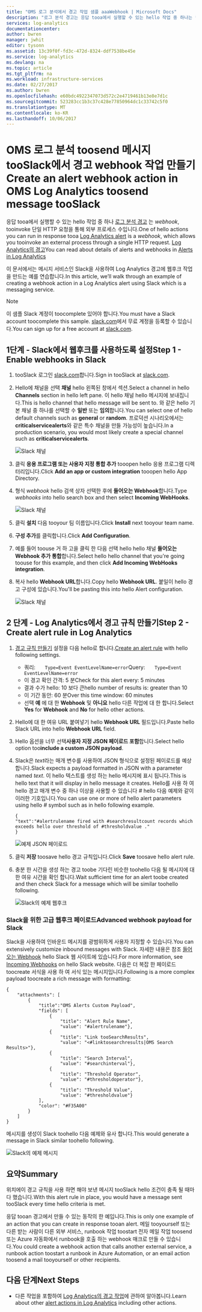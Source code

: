 ```yaml
---
title: "OMS 로그 분석에서 경고 작업 샘플 aaaWebhook | Microsoft Docs"
description: "로그 분석 경고는 응답 tooa에서 실행할 수 있는 hello 작업 중 하나는 * tooinvoke 단일 HTTP 요청을 통해 외부 프로세스 수 있는 webhook * 합니다. 이 문서에서는 Slack을 사용하여 Log Analytics 경고에 웹후크 작업을 만드는 예제를 연습합니다."
services: log-analytics
documentationcenter: 
author: bwren
manager: jwhit
editor: tysonn
ms.assetid: 13c39f0f-fd3c-472d-8324-ddf7538be45e
ms.service: log-analytics
ms.devlang: na
ms.topic: article
ms.tgt_pltfrm: na
ms.workload: infrastructure-services
ms.date: 02/27/2017
ms.author: bwren
ms.openlocfilehash: e60bdc4922347073d572c2e4719461b13e8e7d1c
ms.sourcegitcommit: 523283cc1b3c37c428e77850964dc1c33742c5f0
ms.translationtype: MT
ms.contentlocale: ko-KR
ms.lasthandoff: 10/06/2017
---
```

# <a name="create-an-alert-webhook-action-in-oms-log-analytics-toosend-message-tooslack"></a><span data-ttu-id="5f6ef-104">OMS 로그 분석 toosend 메시지 tooSlack에서 경고 webhook 작업 만들기</span><span class="sxs-lookup"><span data-stu-id="5f6ef-104">Create an alert webhook action in OMS Log Analytics toosend message tooSlack</span></span>
<span data-ttu-id="5f6ef-105">응답 tooa에서 실행할 수 있는 hello 작업 중 하나 [로그 분석 경고](log-analytics-alerts.md) 는 *webhook*, tooinvoke 단일 HTTP 요청을 통해 외부 프로세스 수입니다.</span><span class="sxs-lookup"><span data-stu-id="5f6ef-105">One of hello actions you can run in response tooa [Log Analytics alert](log-analytics-alerts.md) is a *webhook*, which allows you tooinvoke an external process through a single HTTP request.</span></span>  <span data-ttu-id="5f6ef-106">[Log Analytics의 경고](log-analytics-alerts.md)</span><span class="sxs-lookup"><span data-stu-id="5f6ef-106">You can read about details of alerts and webhooks in [Alerts in Log Analytics](log-analytics-alerts.md)</span></span>

<span data-ttu-id="5f6ef-107">이 문서에서는 메시지 서비스인 Slack을 사용하여 Log Analytics 경고에 웹후크 작업을 만드는 예를 연습합니다.</span><span class="sxs-lookup"><span data-stu-id="5f6ef-107">In this article, we’ll walk through an example of creating a webhook action in a Log Analytics alert using Slack which is a messaging service.</span></span>

> [!NOTE]
> <span data-ttu-id="5f6ef-108">이 샘플 Slack 계정이 toocomplete 있어야 합니다.</span><span class="sxs-lookup"><span data-stu-id="5f6ef-108">You must have a Slack account toocomplete this sample.</span></span>  <span data-ttu-id="5f6ef-109">[slack.com](http://slack.com)에서 무료 계정을 등록할 수 있습니다.</span><span class="sxs-lookup"><span data-stu-id="5f6ef-109">You can sign up for a free account at [slack.com](http://slack.com).</span></span>
> 
> 

## <a name="step-1---enable-webhooks-in-slack"></a><span data-ttu-id="5f6ef-110">1단계 - Slack에서 웹후크를 사용하도록 설정</span><span class="sxs-lookup"><span data-stu-id="5f6ef-110">Step 1 - Enable webhooks in Slack</span></span>
1. <span data-ttu-id="5f6ef-111">tooSlack 로그인 [slack.com](http://slack.com)합니다.</span><span class="sxs-lookup"><span data-stu-id="5f6ef-111">Sign in tooSlack at [slack.com](http://slack.com).</span></span>
2. <span data-ttu-id="5f6ef-112">Hello에 채널을 선택 **채널** hello 왼쪽된 창에서 섹션.</span><span class="sxs-lookup"><span data-stu-id="5f6ef-112">Select a channel in hello **Channels** section in hello left pane.</span></span>  <span data-ttu-id="5f6ef-113">이 hello 채널 hello 메시지에 보내집니다.</span><span class="sxs-lookup"><span data-stu-id="5f6ef-113">This is hello channel that hello message will be sent to.</span></span>  <span data-ttu-id="5f6ef-114">와 같은 hello 기본 채널 중 하나를 선택할 수 **일반** 또는 **임의**합니다.</span><span class="sxs-lookup"><span data-stu-id="5f6ef-114">You can select one of hello default channels such as **general** or **random**.</span></span>  <span data-ttu-id="5f6ef-115">프로덕션 시나리오에서는 **criticalservicealerts**와 같은 특수 채널을 만들 가능성이 높습니다.</span><span class="sxs-lookup"><span data-stu-id="5f6ef-115">In a production scenario, you would most likely create a special channel such as **criticalservicealerts**.</span></span> <br>
   
   ![Slack 채널](media/log-analytics-alerts-webhooks/oms-webhooks01.png)
3. <span data-ttu-id="5f6ef-117">클릭 **응용 프로그램 또는 사용자 지정 통합 추가** tooopen hello 응용 프로그램 디렉터리입니다.</span><span class="sxs-lookup"><span data-stu-id="5f6ef-117">Click **Add an app or custom integration** tooopen hello App Directory.</span></span>
4. <span data-ttu-id="5f6ef-118">형식 *webhook* hello 검색 상자 선택한 후에 **들어오는 Webhook**합니다.</span><span class="sxs-lookup"><span data-stu-id="5f6ef-118">Type *webhooks* into hello search box and then select **Incoming WebHooks**.</span></span> <br>
   
   ![Slack 채널](media/log-analytics-alerts-webhooks/oms-webhooks02.png)
5. <span data-ttu-id="5f6ef-120">클릭 **설치** 다음 tooyour 팀 이름입니다.</span><span class="sxs-lookup"><span data-stu-id="5f6ef-120">Click **Install** next tooyour team name.</span></span>
6. <span data-ttu-id="5f6ef-121">**구성 추가**를 클릭합니다.</span><span class="sxs-lookup"><span data-stu-id="5f6ef-121">Click **Add Configuration**.</span></span>
7. <span data-ttu-id="5f6ef-122">예를 들어 toouse 거 하 고을 클릭 한 다음 선택 hello hello 채널 **들어오는 Webhook 추가 통합**합니다.</span><span class="sxs-lookup"><span data-stu-id="5f6ef-122">Select hello hello channel that you're going toouse for this example, and then click **Add Incoming WebHooks integration**.</span></span>  
8. <span data-ttu-id="5f6ef-123">복사 hello **Webhook URL**합니다.</span><span class="sxs-lookup"><span data-stu-id="5f6ef-123">Copy hello **Webhook URL**.</span></span>  <span data-ttu-id="5f6ef-124">붙일이 hello 경고 구성에 있습니다.</span><span class="sxs-lookup"><span data-stu-id="5f6ef-124">You'll be pasting this into hello Alert configuration.</span></span> <br>
   
    ![Slack 채널](media/log-analytics-alerts-webhooks/oms-webhooks05.png)

## <a name="step-2---create-alert-rule-in-log-analytics"></a><span data-ttu-id="5f6ef-126">2 단계 - Log Analytics에서 경고 규칙 만들기</span><span class="sxs-lookup"><span data-stu-id="5f6ef-126">Step 2 - Create alert rule in Log Analytics</span></span>
1. <span data-ttu-id="5f6ef-127">[경고 규칙 만들기](log-analytics-alerts.md) 설정을 다음 hello로 합니다.</span><span class="sxs-lookup"><span data-stu-id="5f6ef-127">[Create an alert rule](log-analytics-alerts.md) with hello following settings.</span></span>
   * <span data-ttu-id="5f6ef-128">쿼리: ```    Type=Event EventLevelName=error ```</span><span class="sxs-lookup"><span data-stu-id="5f6ef-128">Query: ```    Type=Event EventLevelName=error ```</span></span>
   * <span data-ttu-id="5f6ef-129">이 경고 확인 간격: 5 분</span><span class="sxs-lookup"><span data-stu-id="5f6ef-129">Check for this alert every: 5 minutes</span></span>
   * <span data-ttu-id="5f6ef-130">결과 수가 hello: 10 보다 큰</span><span class="sxs-lookup"><span data-stu-id="5f6ef-130">hello number of results is: greater than 10</span></span>
   * <span data-ttu-id="5f6ef-131">이 기간 동안: 60 분</span><span class="sxs-lookup"><span data-stu-id="5f6ef-131">Over this time window: 60 minutes</span></span>
   * <span data-ttu-id="5f6ef-132">선택 **예** 에 대 한 **Webhook** 및 **아니요** hello 다른 작업에 대 한 합니다.</span><span class="sxs-lookup"><span data-stu-id="5f6ef-132">Select **Yes** for **Webhook** and **No** for hello other actions.</span></span>
2. <span data-ttu-id="5f6ef-133">Hello에 대 한 여유 URL 붙여넣기 hello **Webhook URL** 필드입니다.</span><span class="sxs-lookup"><span data-stu-id="5f6ef-133">Paste hello Slack URL into hello **Webhook URL** field.</span></span>
3. <span data-ttu-id="5f6ef-134">Hello 옵션을 너무 선택**사용자 지정 JSON 페이로드 포함**합니다.</span><span class="sxs-lookup"><span data-stu-id="5f6ef-134">Select hello option too**include a custom JSON payload**.</span></span>
4. <span data-ttu-id="5f6ef-135">Slack은 *text*라는 매개 변수를 사용하여 JSON 형식으로 설정된 페이로드를 예상합니다.</span><span class="sxs-lookup"><span data-stu-id="5f6ef-135">Slack expects a payload formatted in JSON with a parameter named *text*.</span></span>  <span data-ttu-id="5f6ef-136">이 hello 텍스트를 생성 하는 hello 메시지에 표시 됩니다.</span><span class="sxs-lookup"><span data-stu-id="5f6ef-136">This is hello text that it will display in hello message it creates.</span></span>  <span data-ttu-id="5f6ef-137">Hello를 사용 하 여 hello 경고 매개 변수 중 하나 이상을 사용할 수 있습니다  *#*  hello 다음 예제와 같이 이러한 기호입니다.</span><span class="sxs-lookup"><span data-stu-id="5f6ef-137">You can use one or more of hello alert parameters using hello *#* symbol such as in hello following example.</span></span>
   
    ```
    {
    "text":"#alertrulename fired with #searchresultcount records which exceeds hello over threshold of #thresholdvalue ."
    }
    ```
   
    ![예제 JSON 페이로드](media/log-analytics-alerts-webhooks/oms-webhooks07.png)
5. <span data-ttu-id="5f6ef-139">클릭 **저장** toosave hello 경고 규칙입니다.</span><span class="sxs-lookup"><span data-stu-id="5f6ef-139">Click **Save** toosave hello alert rule.</span></span>
6. <span data-ttu-id="5f6ef-140">충분 한 시간을 생성 하는 경고 toobe 기다린 비슷한 toohello 다음 될 메시지에 대 한 여유 시간을 확인 합니다.</span><span class="sxs-lookup"><span data-stu-id="5f6ef-140">Wait sufficient time for an alert toobe created and then check Slack for a message which will be similar toohello following.</span></span>
   
   ![Slack의 예제 웹후크](media/log-analytics-alerts-webhooks/oms-webhooks08.png)

### <a name="advanced-webhook-payload-for-slack"></a><span data-ttu-id="5f6ef-142">Slack을 위한 고급 웹후크 페이로드</span><span class="sxs-lookup"><span data-stu-id="5f6ef-142">Advanced webhook payload for Slack</span></span>
<span data-ttu-id="5f6ef-143">Slack을 사용하여 인바운드 메시지를 광범위하게 사용자 지정할 수 있습니다.</span><span class="sxs-lookup"><span data-stu-id="5f6ef-143">You can extensively customize inbound messages with Slack.</span></span> <span data-ttu-id="5f6ef-144">자세한 내용은 참조 [들어오는 Webhook](https://api.slack.com/incoming-webhooks) hello Slack 웹 사이트에 있습니다.</span><span class="sxs-lookup"><span data-stu-id="5f6ef-144">For more information, see [Incoming Webhooks](https://api.slack.com/incoming-webhooks) on hello Slack website.</span></span> <span data-ttu-id="5f6ef-145">다음은 더 복잡 한 페이로드 toocreate 서식을 사용 하 여 서식 있는 메시지입니다.</span><span class="sxs-lookup"><span data-stu-id="5f6ef-145">Following is a more complex payload toocreate a rich message with formatting:</span></span>

    {
        "attachments": [
            {
                "title":"OMS Alerts Custom Payload",
                "fields": [
                    {
                        "title": "Alert Rule Name",
                        "value": "#alertrulename"},
                    {
                        "title": "Link tooSearchResults",
                        "value": "<#linktosearchresults|OMS Search Results>"},
                    {
                        "title": "Search Interval",
                        "value": "#searchinterval"},
                    {
                        "title": "Threshold Operator",
                        "value": "#thresholdoperator"},
                    {
                        "title": "Threshold Value",
                        "value": "#thresholdvalue"}
                ],
                "color": "#F35A00"
            }
        ]
    }


<span data-ttu-id="5f6ef-146">메시지를 생성이 Slack toohello 다음 예제와 유사 합니다.</span><span class="sxs-lookup"><span data-stu-id="5f6ef-146">This would generate a message in Slack similar toohello following.</span></span>

![Slack의 예제 메시지](media/log-analytics-alerts-webhooks/oms-webhooks09.png)

## <a name="summary"></a><span data-ttu-id="5f6ef-148">요약</span><span class="sxs-lookup"><span data-stu-id="5f6ef-148">Summary</span></span>
<span data-ttu-id="5f6ef-149">위치에이 경고 규칙을 사용 하면 해야 보낸 메시지 tooSlack hello 조건이 충족 될 때마다 했습니다.</span><span class="sxs-lookup"><span data-stu-id="5f6ef-149">With this alert rule in place, you would have a message sent tooSlack every time hello criteria is met.</span></span>  

<span data-ttu-id="5f6ef-150">응답 tooan 경고에서 만들 수 있는 동작의 한 예입니다.</span><span class="sxs-lookup"><span data-stu-id="5f6ef-150">This is only one example of an action that you can create in response tooan alert.</span></span>  <span data-ttu-id="5f6ef-151">메일 tooyourself 또는 다른 받는 사람이 다른 외부 서비스, runbook 작업 toostart 전자 메일 작업 toosend 또는 Azure 자동화에서 runbook을 호출 하는 webhook 매크로 만들 수 있습니다.</span><span class="sxs-lookup"><span data-stu-id="5f6ef-151">You could create a webhook action that calls another external service, a runbook action toostart a runbook in Azure Automation, or an email action toosend a mail tooyourself or other recipients.</span></span>   

## <a name="next-steps"></a><span data-ttu-id="5f6ef-152">다음 단계</span><span class="sxs-lookup"><span data-stu-id="5f6ef-152">Next Steps</span></span>
* <span data-ttu-id="5f6ef-153">다른 작업을 포함하여 [Log Analytics의 경고 작업](log-analytics-alerts-actions.md)에 관하여 알아봅니다.</span><span class="sxs-lookup"><span data-stu-id="5f6ef-153">Learn about other [alert actions in Log Analytics](log-analytics-alerts-actions.md) including other actions.</span></span>


